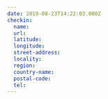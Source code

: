 ```yaml
---
date: 2019-08-23T14:22:03.000Z
checkin:
  name: 
  url: 
  latitude: 
  longitude: 
  street-address: 
  locality: 
  region: 
  country-name: 
  postal-code: 
  tel: 
---
```


